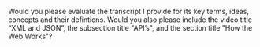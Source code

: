 Would you please evaluate the transcript I provide for its key terms, ideas, concepts and their defintions. Would you also please include the video title “XML and JSON”, the subsection title "API’s", and the section title "How the Web Works"?
